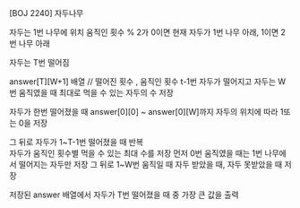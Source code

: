 [BOJ 2240] 자두나무

자두는 1번 나무에 위치
움직인 횟수 % 2가 0이면 현재 자두가 1번 나무 아래, 1이면 2번 나무 아래

자두는 T번 떨어짐

answer[T][W+1] 배열 // 떨어진 횟수 , 움직인 횟수
t-1번 자두가 떨어지고 자두는 W번 움직였을 때 최대로 먹을 수 있는 자두의 수 저장

자두가 한번 떨어졌을 때 answer[0][0] ~ answer[0][W]까지 자두의 위치에 따라 1또는 0을 저장

그 뒤로 자두가 1~T-1번 떨어졌을 때 반복  
	자두가 움직인 횟수별 먹을 수 있는 최대 수를 저장
	먼저 0번 움직였을 때는 1번 나무에서 떨어지는 자두만  저장
	그 뒤로 1~W번 움직일 때
		자두 받았을 때, 자두 못받았을 때 저장

저장된 answer 배열에서
자두가 T번 떨어졌을 때 중 가장 큰 값을 출력
